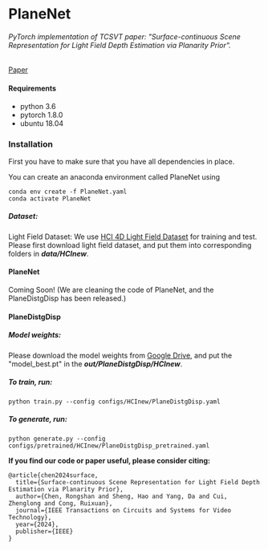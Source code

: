 # PlaneNet

###### *PyTorch implementation of TCSVT paper: "Surface-continuous Scene Representation for Light Field Depth Estimation via Planarity Prior"*.

[Paper](https://ieeexplore.ieee.org/abstract/document/10810496)
#### Requirements

- python 3.6
- pytorch 1.8.0
- ubuntu 18.04

### Installation

First you have to make sure that you have all dependencies in place. 

You can create an anaconda environment called PlaneNet using

```
conda env create -f PlaneNet.yaml
conda activate PlaneNet
```

##### Dataset: 

Light Field Dataset: We use [HCI 4D Light Field Dataset](https://lightfield-analysis.uni-konstanz.de/) for training and test. Please first download light field dataset, and put them into corresponding folders in ***data/HCInew***.


#### PlaneNet
Coming Soon!
(We are cleaning the code of PlaneNet, and the PlaneDistgDisp has been released.)


#### PlaneDistgDisp

##### Model weights: 
Please download the model weights from [Google Drive](https://drive.google.com/drive/folders/187RP68_Q1UOVkzXKAXdZ75i4klWp20Jx?usp=sharing), and put the "model_best.pt" in the ***out/PlaneDistgDisp/HCInew***.

##### To train, run:

```
python train.py --config configs/HCInew/PlaneDistgDisp.yaml 
```

##### To generate, run:

```
python generate.py --config configs/pretrained/HCInew/PlaneDistgDisp_pretrained.yaml 
```



**If you find our code or paper useful, please consider citing:**
```
@article{chen2024surface,
  title={Surface-continuous Scene Representation for Light Field Depth Estimation via Planarity Prior},
  author={Chen, Rongshan and Sheng, Hao and Yang, Da and Cui, Zhenglong and Cong, Ruixuan},
  journal={IEEE Transactions on Circuits and Systems for Video Technology},
  year={2024},
  publisher={IEEE}
}
```
